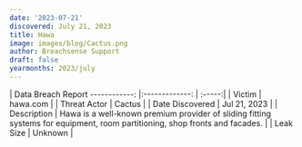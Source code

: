 ```yaml
---
date: '2023-07-21'
discovered: July 21, 2023
title: Hawa
image: images/blog/Cactus.png
author: Breachsense Support
draft: false
yearmonths: 2023/july
---
```



| Data Breach Report
------------:     |:-------------:    | :-----:|
| Victim      | hawa.com      | 
| Threat Actor      | Cactus      | 
| Date Discovered      | Jul 21, 2023      | 
| Description      | Hawa is a well-known premium provider of sliding fitting systems for equipment, room partitioning, shop fronts and facades.      | 
| Leak Size      | Unknown      | 

